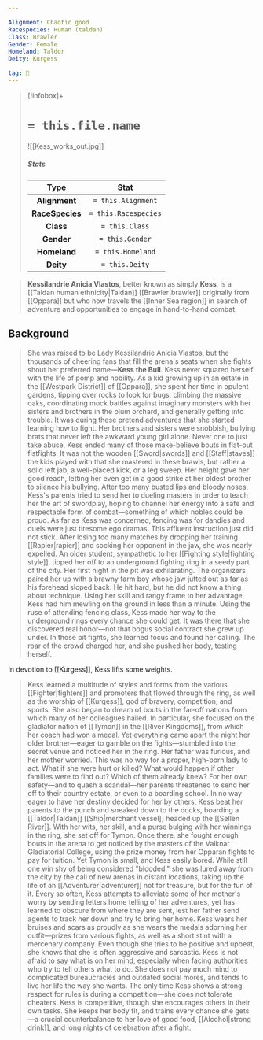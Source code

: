 ```yaml
---

Alignment: Chaotic good
Racespecies: Human (taldan)
Class: Brawler
Gender: Female
Homeland: Taldor
Deity: Kurgess

tag: 👤️
---
```


> [!infobox]+
> #  `= this.file.name`
> ![[Kess_works_out.jpg]]
> ##### Stats
> Type | Stat |
> :---: |:---:|
> **Alignment** | `= this.Alignment` |
> **RaceSpecies** | `= this.Racespecies` |
> **Class** | `= this.Class` |
> **Gender** | `= this.Gender` |
> **Homeland** | `= this.Homeland` |
> **Deity** | `= this.Deity` |



> **Kessilandrie Anicia Vlastos**, better known as simply **Kess**, is a [[Taldan human ethnicity|Taldan]] [[Brawler|brawler]] originally from [[Oppara]] but who now travels the [[Inner Sea region]] in search of adventure and opportunities to engage in hand-to-hand combat.


## Background

> She was raised to be Lady Kessilandrie Anicia Vlastos, but the thousands of cheering fans that fill the arena's seats when she fights shout her preferred name—**Kess the Bull**.
> Kess never squared herself with the life of pomp and nobility. As a kid growing up in an estate in the [[Westpark District]] of [[Oppara]], she spent her time in opulent gardens, tipping over rocks to look for bugs, climbing the massive oaks, coordinating mock battles against imaginary monsters with her sisters and brothers in the plum orchard, and generally getting into trouble.
> It was during these pretend adventures that she started learning how to fight. Her brothers and sisters were snobbish, bullying brats that never left the awkward young girl alone. Never one to just take abuse, Kess ended many of those make-believe bouts in flat-out fistfights. It was not the wooden [[Sword|swords]] and [[Staff|staves]] the kids played with that she mastered in these brawls, but rather a solid left jab, a well-placed kick, or a leg sweep. Her height gave her good reach, letting her even get in a good strike at her oldest brother to silence his bullying.
> After too many busted lips and bloody noses, Kess's parents tried to send her to dueling masters in order to teach her the art of swordplay, hoping to channel her energy into a safe and respectable form of combat—something of which nobles could be proud.
> As far as Kess was concerned, fencing was for dandies and duels were just tiresome ego dramas. This affluent instruction just did not stick. After losing too many matches by dropping her training [[Rapier|rapier]] and socking her opponent in the jaw, she was nearly expelled. An older student, sympathetic to her [[Fighting style|fighting style]], tipped her off to an underground fighting ring in a seedy part of the city.
> Her first night in the pit was exhilarating. The organizers paired her up with a brawny farm boy whose jaw jutted out as far as his forehead sloped back. He hit hard, but he did not know a thing about technique. Using her skill and rangy frame to her advantage, Kess had him mewling on the ground in less than a minute.
> Using the ruse of attending fencing class, Kess made her way to the underground rings every chance she could get. It was there that she discovered real honor—not that bogus social contract she grew up under. In those pit fights, she learned focus and found her calling. The roar of the crowd charged her, and she pushed her body, testing herself.

 
 In devotion to [[Kurgess]], Kess lifts some weights.
> Kess learned a multitude of styles and forms from the various [[Fighter|fighters]] and promoters that flowed through the ring, as well as the worship of [[Kurgess]], god of bravery, competition, and sports. She also began to dream of bouts in the far-off nations from which many of her colleagues hailed. In particular, she focused on the gladiator nation of [[Tymon]] in the [[River Kingdoms]], from which her coach had won a medal.
> Yet everything came apart the night her older brother—eager to gamble on the fights—stumbled into the secret venue and noticed her in the ring. Her father was furious, and her mother worried. This was no way for a proper, high-born lady to act. What if she were hurt or killed? What would happen if other families were to find out? Which of them already knew?
> For her own safety—and to quash a scandal—her parents threatened to send her off to their country estate, or even to a boarding school. In no way eager to have her destiny decided for her by others, Kess beat her parents to the punch and sneaked down to the docks, boarding a [[Taldor|Taldan]] [[Ship|merchant vessel]] headed up the [[Sellen River]]. With her wits, her skill, and a purse bulging with her winnings in the ring, she set off for Tymon. Once there, she fought enough bouts in the arena to get noticed by the masters of the Valknar Gladiatorial College, using the prize money from her Opparan fights to pay for tuition.
> Yet Tymon is small, and Kess easily bored. While still one win shy of being considered "blooded," she was lured away from the city by the call of new arenas in distant locations, taking up the life of an [[Adventurer|adventurer]] not for treasure, but for the fun of it. Every so often, Kess attempts to alleviate some of her mother's worry by sending letters home telling of her adventures, yet has learned to obscure from where they are sent, lest her father send agents to track her down and try to bring her home.
> Kess wears her bruises and scars as proudly as she wears the medals adorning her outfit—prizes from various fights, as well as a short stint with a mercenary company. Even though she tries to be positive and upbeat, she knows that she is often aggressive and sarcastic. Kess is not afraid to say what is on her mind, especially when facing authorities who try to tell others what to do. She does not pay much mind to complicated bureaucracies and outdated social mores, and tends to live her life the way she wants. The only time Kess shows a strong respect for rules is during a competition—she does not tolerate cheaters. Kess is competitive, though she encourages others in their own tasks. She keeps her body fit, and trains every chance she gets—a crucial counterbalance to her love of good food, [[Alcohol|strong drink]], and long nights of celebration after a fight.








